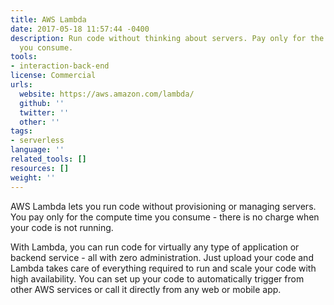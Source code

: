 ```yaml
---
title: AWS Lambda
date: 2017-05-18 11:57:44 -0400
description: Run code without thinking about servers. Pay only for the compute time
  you consume.
tools:
- interaction-back-end
license: Commercial
urls:
  website: https://aws.amazon.com/lambda/
  github: ''
  twitter: ''
  other: ''
tags:
- serverless
language: ''
related_tools: []
resources: []
weight: ''
---
```

AWS Lambda lets you run code without provisioning or managing servers. You pay only for the compute time you consume - there is no charge when your code is not running.

With Lambda, you can run code for virtually any type of application or backend service - all with zero administration. Just upload your code and Lambda takes care of everything required to run and scale your code with high availability. You can set up your code to automatically trigger from other AWS services or call it directly from any web or mobile app.
